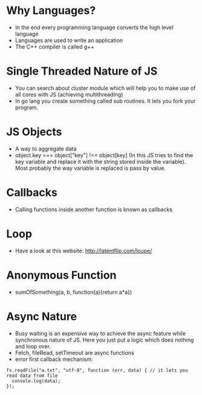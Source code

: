 # Why Languages?
- In the end every programming language converts the high level language 
- Languages are used to write an  application
- The C++ compiler is called g++

# Single Threaded Nature of JS
- You can search about cluster module which will help you to make use of all cores with JS (achieving multithreading)
- In go lang you create something called sub routines. It lets you fork your program.

# JS Objects
- A way to aggregate data
- object.key === object["key"] !== object[key] (In this JS tries to find the key variable and replace it with the string stored inside the variable). Most probably the way variable is replaced is pass by value.

# Callbacks
- Calling functions inside another function is known as callbacks

# Loop
- Have a look at this website: http://latentflip.com/loupe/

# Anonymous Function
- sumOfSomething(a, b, function(a){return a*a})

# Async Nature
- Busy waiting is an expensive way to achieve the async feature while synchronous nature of JS. Here you just put a logic which does nothing and loop over.
- Fetch, fileRead, setTimeout are async functions
- error first callback mechanism: 
```
fs.readFile("a.txt", "utf-8", function (err, data) { // it lets you read data from file
  console.log(data);
});
```